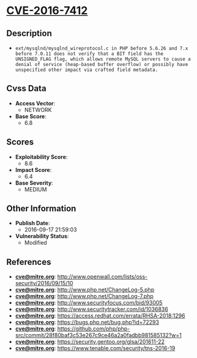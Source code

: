 
# [CVE-2016-7412](http://www.openwall.com/lists/oss-security/2016/09/15/10)

## Description

- `ext/mysqlnd/mysqlnd_wireprotocol.c in PHP before 5.6.26 and 7.x before 7.0.11 does not verify that a BIT field has the UNSIGNED_FLAG flag, which allows remote MySQL servers to cause a denial of service (heap-based buffer overflow) or possibly have unspecified other impact via crafted field metadata.`

## Cvss Data

- **Access Vector**:
  - NETWORK
- **Base Score**:
  - 6.8

## Scores

- **Exploitability Score**:
  - 8.6
- **Impact Score**:
  - 6.4
- **Base Severity**:
  - MEDIUM

## Other Information

- **Publish Date**:
  - 2016-09-17 21:59:03
- **Vulnerability Status**:
  - Modified

## References

- **cve@mitre.org**: http://www.openwall.com/lists/oss-security/2016/09/15/10
- **cve@mitre.org**: http://www.php.net/ChangeLog-5.php
- **cve@mitre.org**: http://www.php.net/ChangeLog-7.php
- **cve@mitre.org**: http://www.securityfocus.com/bid/93005
- **cve@mitre.org**: http://www.securitytracker.com/id/1036836
- **cve@mitre.org**: https://access.redhat.com/errata/RHSA-2018:1296
- **cve@mitre.org**: https://bugs.php.net/bug.php?id=72293
- **cve@mitre.org**: https://github.com/php/php-src/commit/28f80baf3c53e267c9ce46a2a0fadbb981585132?w=1
- **cve@mitre.org**: https://security.gentoo.org/glsa/201611-22
- **cve@mitre.org**: https://www.tenable.com/security/tns-2016-19
